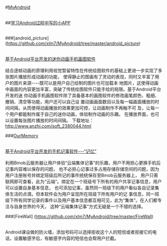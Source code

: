 ﻿#[MyAndroid](https://github.com/xlm7/MyAndroid)<br><br>

##[学习Android过程中写的小APP](https://github.com/xlm7/MyAndroid) <br><br>

###[android_picture] (https://github.com/xlm7/MyAndroid/tree/master/android_picture)<br><br>

[基于Android平台开发的迷你动画手机画图软件](https://github.com/xlm7/MyAndroid/tree/master/android_picture)<br><br>
结合逐帧动画的原理利用视觉暂留特性在传统绘图软件的基础上更进一步实现了多张图片播放形成动画的功能，
使得静止的图画有了灵动的表现，同时又丰富了用户的图片来源----既可以是用户自己绘制的图片也可加载本
地图片，这使得动画中画面的内容更加丰富，突破了传统绘图软件只能手绘的局限。基于Android平台开发的迷
你动画手机画图软件除了具备基本的画图软件的修改画笔颜色、粗细、撤销、清空等功能，用户还可以自己设
置动画画面数目以及每一幅画面播放的时间间隔，从而使得动画播放的效果更加可控，让动画制作不再触不可
及，让每一个用户都能制作属于自己的迷你动画，体验制作动画的乐趣。 在播放界面，也可以设置每张图片播放的时间间隔。
下载地址：http://www.anzhi.com/soft_2380044.html

###[OurMemory](https://github.com/xlm7/MyAndroid/tree/master/OurMemory)<br><br>

[基于Android平台开发的手机记事软件---“记忆”](https://github.com/xlm7/MyAndroid/tree/master/OurMemory)<br><br>
利用Bmob云服务器让用户体验“云端集体记事”的乐趣，用户不用担心更换手机后记事内容难以保存的问题，
也不必担心记事过多占用存储存储空间的问题，因为用户注册账号并绑定班级后所记的事件统统保存至Bmob云服务器上，
用户只需联网即可查看，此为“云端”。绑定在一个班级号下所有的用户共享记事信息，用户可以设置自身基本信息，
也可添加记事，虽然同一班级下的用户看似各自记录集体生活的点滴，但本软件会为用户呈现所在班级下所有用户的记
事信息，同一班级下所有同学记录的事件以及用户基本信息都互相可见，此为“集体”。在人们都专注与自身世界的今天，
这种“云端集体记事”方式无疑是一个不错的选择。 

###[FireWall] (https://github.com/xlm7/MyAndroid/tree/master/FireWall)<br><br>

Android课设做的防火墙，添加号码可以选择拒收这个人的短信或者拒接它的电话，设置敏感字后，有敏感字内容的短信也会帮用户拦截。
